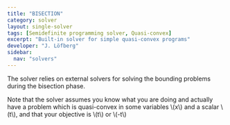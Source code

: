 ```yaml
---
title: "BISECTION"
category: solver
layout: single-solver
tags: [Semidefinite programming solver, Quasi-convex]
excerpt: "Built-in solver for simple quasi-convex programs"
developer: "J. Löfberg"
sidebar:
  nav: "solvers"
---
```


The solver relies on external solvers for solving the bounding problems during the bisection phase.

Note that the solver assumes you know what you are doing and actually have a problem which is quasi-convex in some variables \\(x\\) and a scalar \\(t\\), and that your objective is \\(t\\) or \\(-t\\)
